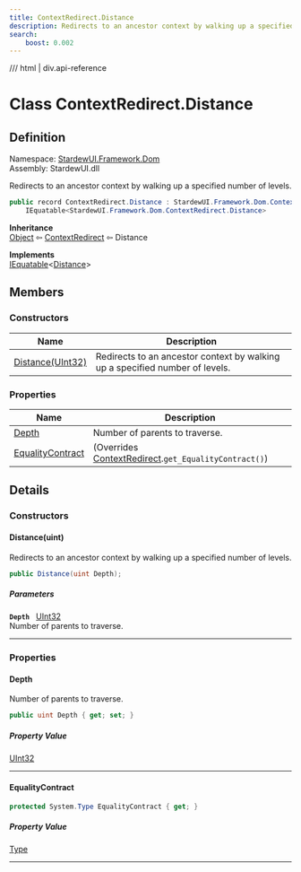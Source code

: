 ```yaml
---
title: ContextRedirect.Distance
description: Redirects to an ancestor context by walking up a specified number of levels.
search:
    boost: 0.002
---
```


<link rel="stylesheet" href="/StardewUI/stylesheets/reference.css" />

/// html | div.api-reference

# Class ContextRedirect.Distance

## Definition

<div class="api-definition" markdown>

Namespace: [StardewUI.Framework.Dom](index.md)  
Assembly: StardewUI.dll  

</div>

Redirects to an ancestor context by walking up a specified number of levels.

```cs
public record ContextRedirect.Distance : StardewUI.Framework.Dom.ContextRedirect, 
    IEquatable<StardewUI.Framework.Dom.ContextRedirect.Distance>
```

**Inheritance**  
[Object](https://learn.microsoft.com/en-us/dotnet/api/system.object) ⇦ [ContextRedirect](contextredirect.md) ⇦ Distance

**Implements**  
[IEquatable](https://learn.microsoft.com/en-us/dotnet/api/system.iequatable-1)<[Distance](contextredirect.distance.md)>

## Members

### Constructors

 | Name | Description |
| --- | --- |
| [Distance(UInt32)](#distanceuint) | Redirects to an ancestor context by walking up a specified number of levels. | 

### Properties

 | Name | Description |
| --- | --- |
| [Depth](#depth) | Number of parents to traverse. | 
| [EqualityContract](#equalitycontract) | <span class="muted" markdown>(Overrides [ContextRedirect](contextredirect.md).`get_EqualityContract()`)</span> | 

## Details

### Constructors

#### Distance(uint)

Redirects to an ancestor context by walking up a specified number of levels.

```cs
public Distance(uint Depth);
```

##### Parameters

**`Depth`** &nbsp; [UInt32](https://learn.microsoft.com/en-us/dotnet/api/system.uint32)  
Number of parents to traverse.

-----

### Properties

#### Depth

Number of parents to traverse.

```cs
public uint Depth { get; set; }
```

##### Property Value

[UInt32](https://learn.microsoft.com/en-us/dotnet/api/system.uint32)

-----

#### EqualityContract



```cs
protected System.Type EqualityContract { get; }
```

##### Property Value

[Type](https://learn.microsoft.com/en-us/dotnet/api/system.type)

-----

